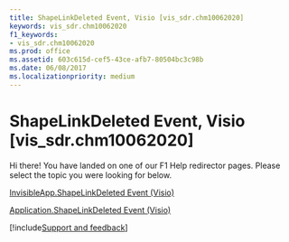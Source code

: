 ```yaml
---
title: ShapeLinkDeleted Event, Visio [vis_sdr.chm10062020]
keywords: vis_sdr.chm10062020
f1_keywords:
- vis_sdr.chm10062020
ms.prod: office
ms.assetid: 603c615d-cef5-43ce-afb7-80504bc3c98b
ms.date: 06/08/2017
ms.localizationpriority: medium
---
```



# ShapeLinkDeleted Event, Visio [vis_sdr.chm10062020]

Hi there! You have landed on one of our F1 Help redirector pages. Please select the topic you were looking for below.

[InvisibleApp.ShapeLinkDeleted Event (Visio)](https://msdn.microsoft.com/library/01b968ce-ec8b-0dc3-f804-318b57fa0635%28Office.15%29.aspx)

[Application.ShapeLinkDeleted Event (Visio)](https://msdn.microsoft.com/library/c1ae3fda-d5fb-210e-7e84-98ffde8bbd29%28Office.15%29.aspx)

[!include[Support and feedback](~/includes/feedback-boilerplate.md)]